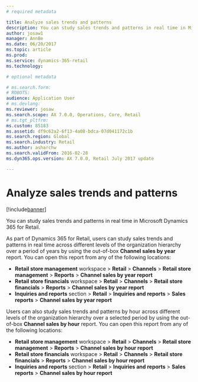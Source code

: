 ```yaml
---
# required metadata

title: Analyze sales trends and patterns
description: You can study sales trends and patterns in real time in Microsoft Dynamics 365 for Retail.
author: josaw1
manager: AnnBe
ms.date: 06/20/2017
ms.topic: article
ms.prod: 
ms.service: dynamics-365-retail
ms.technology: 

# optional metadata

# ms.search.form: 
# ROBOTS: 
audience: Application User
# ms.devlang: 
ms.reviewer: josaw
ms.search.scope: AX 7.0.0, Operations, Core, Retail
# ms.tgt_pltfrm: 
ms.custom: 85183
ms.assetid: df9c62a2-6f13-4a08-bdca-07d041172c1b
ms.search.region: Global
ms.search.industry: Retail
ms.author: asharchw
ms.search.validFrom: 2016-02-28
ms.dyn365.ops.version: AX 7.0.0, Retail July 2017 update

---
```


# Analyze sales trends and patterns

[!include[banner](includes/banner.md)]


You can study sales trends and patterns in real time in Microsoft Dynamics 365 for Retail.

As part of Dynamics 365 for Retail, users can study sales trends and patterns in real time across different levels of the organization hierarchy over a period of years by using the out-of-box **Channel sales by year** report. You can open this report from any of the following locations:

-   **Retail store management** workspace &gt; **Retail** &gt; **Channels** &gt; **Retail store management** &gt; **Reports** &gt; **Channel sales by year report**
-   **Retail store financials** workspace &gt; **Retail** &gt; **Channels** &gt; **Retail store financials** &gt; **Reports** &gt; **Channel sales by year report**
-   **Inquiries and reports** section &gt; **Retail** &gt; **Inquiries and reports** &gt; **Sales reports** &gt; **Channel sales by year report**

Users can also study sales trends and patterns by hour across different levels of the organization hierarchy over a selected period by using the out-of-box **Channel sales by hour** report. You can open this report from any of the following locations:

-   **Retail store management** workspace &gt; **Retail** &gt; **Channels** &gt; **Retail store management** &gt; **Reports** &gt; **Channel sales by hour report**
-   **Retail store financials** workspace &gt; **Retail** &gt; **Channels** &gt; **Retail store financials** &gt; **Reports** &gt; **Channel sales by hour report**
-   **Inquiries and reports** section &gt; **Retail** &gt; **Inquiries and reports** &gt; **Sales reports** &gt; **Channel sales by hour report**


